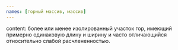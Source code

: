```yaml
---
names: [горный массив, массив]
---
```


content: более или менее изолированный участок гор, имеющий примерно одинаковую длину и ширину и часто отличающийся относительно слабой расчлененностью.
